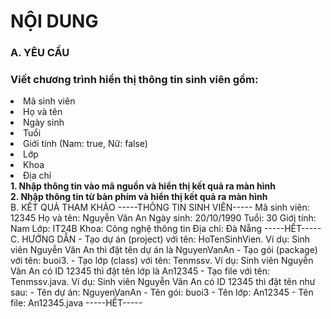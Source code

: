 <h1>NỘI DUNG</h1>
<h3>A. YÊU CẦU</h3>
<h3>Viết chương trình hiển thị thông tin sinh viên gồm:</h3>
<li>Mã sinh viên</li>
<li>Họ và tên</li>
<li>Ngày sinh</li>
<li>Tuổi</li>
<li>Giới tính (Nam: true, Nữ: false)</li>
<li>Lớp</li>
<li>Khoa</li> 
<li>Địa chỉ</li>
<b>1. Nhập thông tin vào mã nguồn và hiển thị kết quả ra màn hình</b>
<b><br>2. Nhập thông tin từ bàn phím và hiển thị kết quả ra màn hình</br></b>
B. KẾT QUẢ THAM KHẢO
-----THÔNG TIN SINH VIÊN-----
Mã sinh viên: 12345      
Họ và tên: Nguyễn Văn An
Ngày sinh: 20/10/1990
Tuổi: 30
Giới tính: Nam
Lớp: IT24B
Khoa: Công nghệ thông tin
Địa chỉ: Đà Nẵng
-----HẾT----- 
C. HƯỚNG DẪN
- Tạo dự án (project) với tên: HoTenSinhVien. Ví dụ: Sinh viên Nguyễn Văn An thì đặt tên dự án là NguyenVanAn
- Tạo gói (package) với tên: buoi3. 
- Tạo lớp (class) với tên: Tenmssv. Ví dụ: Sinh viên Nguyễn Văn An có ID 12345 thì đặt tên lớp là An12345
- Tạo file với tên: Tenmssv.java. 
Ví dụ: Sinh viên Nguyễn Văn An có ID 12345 thì đặt tên như sau:
- Tên dự án: NguyenVanAn
- Tên gói: buoi3
- Tên lớp: An12345
- Tên file: An12345.java
-----HẾT-----

